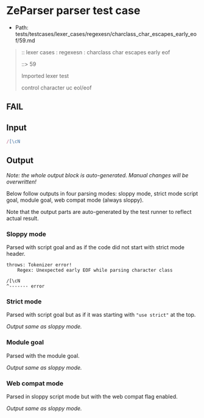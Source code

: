 # ZeParser parser test case

- Path: tests/testcases/lexer_cases/regexesn/charclass_char_escapes_early_eof/59.md

> :: lexer cases : regexesn : charclass char escapes early eof
>
> ::> 59
>
> Imported lexer test
>
> control character uc eol/eof

## FAIL

## Input

`````js
/[\cN
`````

## Output

_Note: the whole output block is auto-generated. Manual changes will be overwritten!_

Below follow outputs in four parsing modes: sloppy mode, strict mode script goal, module goal, web compat mode (always sloppy).

Note that the output parts are auto-generated by the test runner to reflect actual result.

### Sloppy mode

Parsed with script goal and as if the code did not start with strict mode header.

`````
throws: Tokenizer error!
    Regex: Unexpected early EOF while parsing character class

/[\cN
^------- error
`````

### Strict mode

Parsed with script goal but as if it was starting with `"use strict"` at the top.

_Output same as sloppy mode._

### Module goal

Parsed with the module goal.

_Output same as sloppy mode._

### Web compat mode

Parsed in sloppy script mode but with the web compat flag enabled.

_Output same as sloppy mode._
